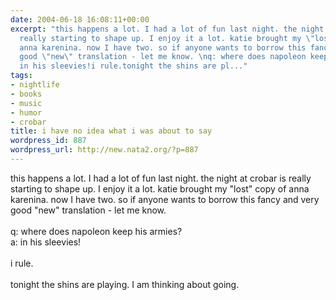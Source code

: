 ```yaml
---
date: 2004-06-18 16:08:11+00:00
excerpt: "this happens a lot. I had a lot of fun last night. the night at crobar is
  really starting to shape up. I enjoy it a lot. katie brought my \"lost\" copy of
  anna karenina. now I have two. so if anyone wants to borrow this fancy and very
  good \"new\" translation - let me know. \nq: where does napoleon keep his armies?\na:
  in his sleevies!i rule.tonight the shins are pl..."
tags:
- nightlife
- books
- music
- humor
- crobar
title: i have no idea what i was about to say
wordpress_id: 887
wordpress_url: http://new.nata2.org/?p=887
---
```


this happens a lot. I had a lot of fun last night. the night at crobar is really starting to shape up. I enjoy it a lot. katie brought my "lost" copy of anna karenina. now I have two. so if anyone wants to borrow this fancy and very good "new" translation - let me know. <br/><br/>
q: where does napoleon keep his armies?<br/>
a: in his sleevies!<br/><br/>i rule.<br/><br/>tonight the shins are playing. I am thinking about going.